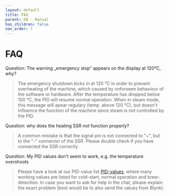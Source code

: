 ```yaml
---
layout: default
title: FAQ
parent: EN - Manual
has_children: false
nav_order: 7
---
```


# FAQ

Question: The warning „emergency stop“ appears on the display at 120°C, why?

> The emergency shutdown kicks in at 120 °C in order to prevent overheating of the machine, which caused by onforseen behaviour of the software or hardware. After the temperature has dropped below 100 °C, the PID will resume normal operation. When in steam mode, this message will apear regulary (temp. above 120 °C), but doesn't influence the function of the machine since steam is not controlled by the PID.  


Question: why does the heating SSR not function properly?

> A common mistake is that the signal pin is not connected to "+", but to the "-" connector of the SSR. Please double check if you have connected the SSR correctly


Question: My PID values don't seem to work, e.g. the temperature overshoots

> Please have a look at our PID-value list [PID-values](../de/customization/pid-werte.md), where many working values are listed for cold-start, normal operation and brew-detection. In case you want to ask for help in the chat, please explain the exact problem (best would be to also send the values from Blynk).
